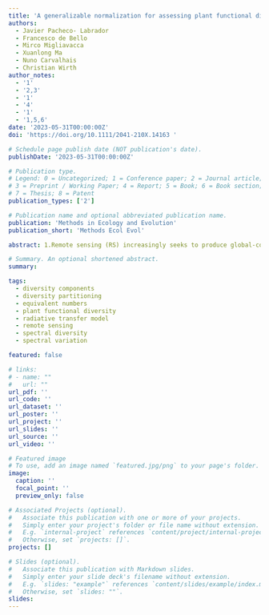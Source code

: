 ```yaml
---
title: 'A generalizable normalization for assessing plant functional diversity metrics across scales from remote sensing'
authors:
  - Javier Pacheco- Labrador
  - Francesco de Bello
  - Mirco Migliavacca
  - Xuanlong Ma
  - Nuno Carvalhais
  - Christian Wirth
author_notes:
  - '1'
  - '2,3'
  - '1'
  - '4'
  - '1'
  - '1,5,6'
date: '2023-05-31T00:00:00Z'
doi: 'https://doi.org/10.1111/2041-210X.14163 '

# Schedule page publish date (NOT publication's date).
publishDate: '2023-05-31T00:00:00Z'

# Publication type.
# Legend: 0 = Uncategorized; 1 = Conference paper; 2 = Journal article;
# 3 = Preprint / Working Paper; 4 = Report; 5 = Book; 6 = Book section;
# 7 = Thesis; 8 = Patent
publication_types: ['2']

# Publication name and optional abbreviated publication name.
publication: 'Methods in Ecology and Evolution'
publication_short: 'Methods Ecol Evol'

abstract: 1.Remote sensing (RS) increasingly seeks to produce global-coverage maps of plant functional diversity (PFD) across scales. PFD can be quantified with metrics as-sessing field or RS data dissimilarity. However, their comparison suffers from the lack of normalization approaches that (1) correct for differences in the number and correlation of traits and spectral variables and (2) do not require comparing all the available samples to estimate the maximum trait's dissimilarity (unfeasible in RS).2.We propose a generalizable normalization (GN) based on the maximum potential dissimilarity for the traits and spectral data considered and compare it to more traditional approaches (e.g. the maximum dissimilarity within datasets). To do so, we simulated plant communities with radiative transfer models and compared RS-  based diversity measurements across spatial scales (α-and β-diversity com-ponents). Specifically, we assessed the capability of different normalization ap-proaches (GN, local, none) to provide PFD estimates comparable between (1) RS and plant traits and (2) estimates from different RS missions.3.Unlike the other approaches, GN provides diversity component estimates that are directly comparable between field data and RS missions with different spec-tral configurations by removing the effect of differences in the number of traits or bands and the maximum dissimilarity across datasets.4.Therefore, GN enables the separated analysis of RS images from different sensors to produce comparable global-coverage cartography. We suggest GN is neces-sary to validate RS approaches and develop interpretable maps of PFD using dif-ferent RS missions.

# Summary. An optional shortened abstract.
summary: 

tags:
  - diversity components
  - diversity partitioning
  - equivalent numbers
  - plant functional diversity
  - radiative transfer model
  - remote sensing
  - spectral diversity
  - spectral variation

featured: false

# links:
# - name: ""
#   url: ""
url_pdf: ''
url_code: ''
url_dataset: ''
url_poster: ''
url_project: ''
url_slides: ''
url_source: ''
url_video: ''

# Featured image
# To use, add an image named `featured.jpg/png` to your page's folder.
image:
  caption: ''
  focal_point: ''
  preview_only: false

# Associated Projects (optional).
#   Associate this publication with one or more of your projects.
#   Simply enter your project's folder or file name without extension.
#   E.g. `internal-project` references `content/project/internal-project/index.md`.
#   Otherwise, set `projects: []`.
projects: []

# Slides (optional).
#   Associate this publication with Markdown slides.
#   Simply enter your slide deck's filename without extension.
#   E.g. `slides: "example"` references `content/slides/example/index.md`.
#   Otherwise, set `slides: ""`.
slides:
---
```


